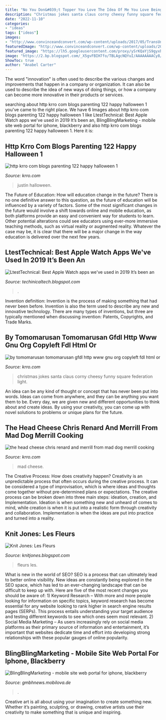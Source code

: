```yaml
---
title: "No You Don&#039;t Topper You Love The Idea Of Me You Love Being Seen With Me Episode ~ Ltesttechnical: Best Apple Watch Apps We&#039;ve Used In 2019 It’s Been An"
description: "Christmas jokes santa claus corny cheesy funny square federation light"
date: "2022-11-10"
categories:
- "ideas"
tags: ["ideas"]
images:
- "http://www.convinceandconvert.com/wp-content/uploads/2017/05/TransUnion-nav-bar.jpg"
featuredImage: "http://www.convinceandconvert.com/wp-content/uploads/2017/05/TransUnion-nav-bar.jpg"
featured_image: "https://lh5.googleusercontent.com/proxy/ySrKQaYjS9gyxh2LConac_MYYrkvyv99GhyQxVgDM9BghxFyJWdhKaaCnlq7_YRFvAjaE0W3Xm9NYb787dQylNm0D_PfdJZh3_w3sNhGYA=w1200-h630-p-k-no-nu"
image: "https://2.bp.blogspot.com/_X5gvFBIH7fo/TBLAgcNQYuI/AAAAAAAACy8/AlR8nGJ19vs/s320/IMG_2599.JPG"
ShowToc: true
author: "Anabel Carter"
---
```



The word "innovation" is often used to describe the various changes and improvements that happen in a company or organization. It can also be used to describe the idea of new ways of doing things, or how a company can become more innovative in their products or services.

	

		
searching about http krro com blogs parenting 122 happy halloween 1 you've came to the right place. We have 6 Images about http krro com blogs parenting 122 happy halloween 1 like LtestTechnical: Best Apple Watch apps we&#039;ve used in 2019 It’s been an, BlingBlingMarketing - mobile site web portal for iphone, blackberry and also http krro com blogs parenting 122 happy halloween 1. Here it is:
		
    
## Http Krro Com Blogs Parenting 122 Happy Halloween 1

<img loading=lazy src="http://media.mwcradio.com/podblogs/uploads/Justin.JPG" onerror="this.onerror=null;this.src='https://tse2.mm.bing.net/th?id=OIP.eGXpnsSewlUHsh0ea665HAHaJ6&amp;pid=15.1';" alt="http krro com blogs parenting 122 happy halloween 1">

_Source: krro.com_

>justin halloween. 

	

The Future of Education: How will education change in the future?
There is no one definitive answer to this question, as the future of education will be influenced by a variety of factors. Some of the most significant changes in the future would involve a shift towards online and mobile education, as both platforms provide an easy and convenient way for students to learn. Other potential alterations could see educators using ever-more immersive teaching methods, such as virtual reality or augmented reality. Whatever the case may be, it is clear that there will be a major change in the way education is delivered over the next few years.

    
## LtestTechnical: Best Apple Watch Apps We&#039;ve Used In 2019 It’s Been An

<img loading=lazy src="https://lh5.googleusercontent.com/proxy/ySrKQaYjS9gyxh2LConac_MYYrkvyv99GhyQxVgDM9BghxFyJWdhKaaCnlq7_YRFvAjaE0W3Xm9NYb787dQylNm0D_PfdJZh3_w3sNhGYA=w1200-h630-p-k-no-nu" onerror="this.onerror=null;this.src='https://tse1.mm.bing.net/th?id=OIP.RpA6hGS32hc2VIVNEvtmXwHaEK&amp;pid=15.1';" alt="LtestTechnical: Best Apple Watch apps we&#039;ve used in 2019 It’s been an">

_Source: techinicaltech.blogspot.com_

>. 

	

Invention definition:
Invention is the process of making something that had never been before. Invention is also the term used to describe any new and innovative technology. There are many types of inventions, but three are typically mentioned when discussing invention: Patents, Copyrights, and Trade Marks.

    
## By Tomomarusan Tomomarusan Gfdl Http Www Gnu Org Copyleft Fdl Html Or

<img loading=lazy src="http://media.mwcradio.com/podblogs/uploads/512px-Santa_Claus_kobe.jpg" onerror="this.onerror=null;this.src='https://tse2.mm.bing.net/th?id=OIP.DGpX_8iLJvp7VW0OkduzQQHaJ4&amp;pid=15.1';" alt="by tomomarusan tomomarusan gfdl http www gnu org copyleft fdl html or">

_Source: krro.com_

>christmas jokes santa claus corny cheesy funny square federation light. 

	

An idea can be any kind of thought or concept that has never been put into words. Ideas can come from anywhere, and they can be anything you want them to be. Every day, we are given new and different opportunities to think about and create ideas. By using your creativity, you can come up with novel solutions to problems or unique plans for the future.

    
## The Head Cheese Chris Renard And Merrill From Mad Dog Merrill Cooking

<img loading=lazy src="http://media.mwcradio.com/podblogs/uploads/photo 3.JPG" onerror="this.onerror=null;this.src='https://tse3.mm.bing.net/th?id=OIP.uNaL4sEnfKQYmO1frR7sLgHaFh&amp;pid=15.1';" alt="the head cheese chris renard and merrill from mad dog merrill cooking">

_Source: krro.com_

>mad cheese. 

	

The Creative Process: How does creativity happen?
Creativity is an unpredictable process that often occurs during the creative process. It can be considered a type of improvisation, which is where ideas and thoughts come together without pre-determined plans or expectations. The creative process can be broken down into three main steps: ideation, creation, and Implementation. Ideation is when something new and unheard of comes to mind, while creation is when it is put into a realistic form through creativity and collaboration. Implementation is when the ideas are put into practice and turned into a reality.

    
## Knit Jones: Les Fleurs

<img loading=lazy src="https://2.bp.blogspot.com/_X5gvFBIH7fo/TBLAgcNQYuI/AAAAAAAACy8/AlR8nGJ19vs/s320/IMG_2599.JPG" onerror="this.onerror=null;this.src='https://tse4.mm.bing.net/th?id=OIP.t58LLZbFQsAw9NiJXca2SQAAAA&amp;pid=15.1';" alt="Knit Jones: Les Fleurs">

_Source: knitjones.blogspot.com_

>fleurs les. 

	

What is new in the world of SEO?
SEO is a process that can ultimately lead to better online visibility. New ideas are constantly being explored in the SEO space, which has led to an ever-changing landscape that can be difficult to keep up with. Here are five of the most recent changes you should be aware of: 1) Keyword Research – With more and more people looking for information on specific topics, keyword research has become essential for any website looking to rank higher in search engine results pages (SERPs). This process entails understanding your target audience and testing different keywords to see which ones seem most relevant. 2) Social Media Marketing – As users increasingly rely on social media platforms as their primary source of information and entertainment, it’s important that websites dedicate time and effort into developing strong relationships with these popular gauges of online popularity.

    
## BlingBlingMarketing - Mobile Site Web Portal For Iphone, Blackberry

<img loading=lazy src="http://www.convinceandconvert.com/wp-content/uploads/2017/05/TransUnion-nav-bar.jpg" onerror="this.onerror=null;this.src='https://tse1.mm.bing.net/th?id=OIP.Isislm0r7Se03LUVc_AligHaBR&amp;pid=15.1';" alt="BlingBlingMarketing - mobile site web portal for iphone, blackberry">

_Source: gmbhnews.mobilova.de_

>. 

	

Creative art is all about using your imagination to create something new. Whether it’s painting, sculpting, or drawing, creative artists use their creativity to make something that is unique and inspiring.

